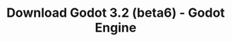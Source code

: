 ---
# Generated by /scripts/js/download_archive_generator !!! do not edit by hand !!!
title: 'Download Godot 3.2 (beta6) - Godot Engine'
type: 'download/archive'
name: '3.2'
flavor: 'beta6'
release_date: '2020-01-11T03:00:00-00:00'
release_notes: '/article/dev-snapshot-godot-3-2-beta-6/'
links:
  android.apk:
    name: 'android.apk'
    title: 'Android'
    caption: 'Universal APK (ARM64 + ARMv7 + x86_64 + x86)'
    tags:
      - 'APK download'
      - 'ARM64/v7'
      - 'x86 (64 & 32 bit)'
    hosts:
      github_builds:
        regular: 'https://github.com/godotengine/godot-builds/releases/download/3.2-beta6/Godot_v3.2-beta6_android_editor.apk'
        mono: '#'
      github:
        regular: 'https://github.com/godotengine/godot/releases/download/3.2-beta6/Godot_v3.2-beta6_android_editor.apk'
        mono: '#'
  macos.universal:
    name: 'macos.universal'
    title: 'macOS'
    caption: 'Universal (x86_64 + Apple Silicon)'
    tags:
      - 'Intel/Apple Silicon'
      - '64 bit'
    hosts:
      github_builds:
        regular: 'https://github.com/godotengine/godot-builds/releases/download/3.2-beta6/Godot_v3.2-beta6_osx.universal.zip'
        mono: 'https://github.com/godotengine/godot-builds/releases/download/3.2-beta6/Godot_v3.2-beta6_mono_osx.universal.zip'
      github:
        regular: 'https://github.com/godotengine/godot/releases/download/3.2-beta6/Godot_v3.2-beta6_osx.universal.zip'
        mono: 'https://github.com/godotengine/godot/releases/download/3.2-beta6/Godot_v3.2-beta6_mono_osx.universal.zip'
  windows.64:
    name: 'windows.64'
    title: 'Windows'
    caption: 'Standard (x86_64)'
    tags:
      - '64 bit'
    hosts:
      github_builds:
        regular: 'https://github.com/godotengine/godot-builds/releases/download/3.2-beta6/Godot_v3.2-beta6_win64.exe.zip'
        mono: 'https://github.com/godotengine/godot-builds/releases/download/3.2-beta6/Godot_v3.2-beta6_mono_win64.zip'
      github:
        regular: 'https://github.com/godotengine/godot/releases/download/3.2-beta6/Godot_v3.2-beta6_win64.exe.zip'
        mono: 'https://github.com/godotengine/godot/releases/download/3.2-beta6/Godot_v3.2-beta6_mono_win64.zip'
  linux_server.headless.64:
    name: 'linux_server.headless.64'
    title: 'Linux Server'
    caption: 'Headless (x86_64)'
    tags:
      - '64 bit'
      - 'Headless'
    hosts:
      github_builds:
        regular: 'https://github.com/godotengine/godot-builds/releases/download/3.2-beta6/Godot_v3.2-beta6_linux_headless.64.zip'
        mono: 'https://github.com/godotengine/godot-builds/releases/download/3.2-beta6/Godot_v3.2-beta6_mono_linux_headless_64.zip'
      github:
        regular: 'https://github.com/godotengine/godot/releases/download/3.2-beta6/Godot_v3.2-beta6_linux_headless.64.zip'
        mono: 'https://github.com/godotengine/godot/releases/download/3.2-beta6/Godot_v3.2-beta6_mono_linux_headless_64.zip'
  web:
    name: 'web'
    title: 'Web editor'
    caption: ''
    tags:
      - 'Self-hosted'
      - 'Cross-platform'
    hosts:
      github_builds:
        regular: 'https://github.com/godotengine/godot-builds/releases/download/3.2-beta6/Godot_v3.2-beta6_web_editor.zip'
        mono: '#'
      github:
        regular: 'https://github.com/godotengine/godot/releases/download/3.2-beta6/Godot_v3.2-beta6_web_editor.zip'
        mono: '#'
  linux.64:
    name: 'linux.64'
    title: 'Linux'
    caption: 'Standard (x86_64)'
    tags:
      - '64 bit'
    hosts:
      github_builds:
        regular: 'https://github.com/godotengine/godot-builds/releases/download/3.2-beta6/Godot_v3.2-beta6_x11.64.zip'
        mono: 'https://github.com/godotengine/godot-builds/releases/download/3.2-beta6/Godot_v3.2-beta6_mono_x11_64.zip'
      github:
        regular: 'https://github.com/godotengine/godot/releases/download/3.2-beta6/Godot_v3.2-beta6_x11.64.zip'
        mono: 'https://github.com/godotengine/godot/releases/download/3.2-beta6/Godot_v3.2-beta6_mono_x11_64.zip'
  linux.32:
    name: 'linux.32'
    title: 'Linux'
    caption: 'Standard (x86)'
    tags:
      - '32 bit'
    hosts:
      github_builds:
        regular: 'https://github.com/godotengine/godot-builds/releases/download/3.2-beta6/Godot_v3.2-beta6_x11.32.zip'
        mono: 'https://github.com/godotengine/godot-builds/releases/download/3.2-beta6/Godot_v3.2-beta6_mono_x11_32.zip'
      github:
        regular: 'https://github.com/godotengine/godot/releases/download/3.2-beta6/Godot_v3.2-beta6_x11.32.zip'
        mono: 'https://github.com/godotengine/godot/releases/download/3.2-beta6/Godot_v3.2-beta6_mono_x11_32.zip'
  windows.32:
    name: 'windows.32'
    title: 'Windows'
    caption: 'Standard (x86)'
    tags:
      - '32 bit'
    hosts:
      github_builds:
        regular: 'https://github.com/godotengine/godot-builds/releases/download/3.2-beta6/Godot_v3.2-beta6_win32.exe.zip'
        mono: 'https://github.com/godotengine/godot-builds/releases/download/3.2-beta6/Godot_v3.2-beta6_mono_win32.zip'
      github:
        regular: 'https://github.com/godotengine/godot/releases/download/3.2-beta6/Godot_v3.2-beta6_win32.exe.zip'
        mono: 'https://github.com/godotengine/godot/releases/download/3.2-beta6/Godot_v3.2-beta6_mono_win32.zip'
  linux_server.64:
    name: 'linux_server.64'
    title: 'Linux Server'
    caption: 'Standard (x86_64)'
    tags:
      - '64 bit'
    hosts:
      github_builds:
        regular: 'https://github.com/godotengine/godot-builds/releases/download/3.2-beta6/Godot_v3.2-beta6_linux_server.64.zip'
        mono: 'https://github.com/godotengine/godot-builds/releases/download/3.2-beta6/Godot_v3.2-beta6_mono_linux_server_64.zip'
      github:
        regular: 'https://github.com/godotengine/godot/releases/download/3.2-beta6/Godot_v3.2-beta6_linux_server.64.zip'
        mono: 'https://github.com/godotengine/godot/releases/download/3.2-beta6/Godot_v3.2-beta6_mono_linux_server_64.zip'
  aar_library:
    name: 'aar_library'
    title: 'AAR library'
    caption: ''
    tags:
      - 'Android plugins'
      - 'Java'
      - 'Kotlin'
    hosts:
      github_builds:
        regular: 'https://github.com/godotengine/godot-builds/releases/download/3.2-beta6/godot-lib.3.2.beta6.release.aar'
        mono: 'https://github.com/godotengine/godot-builds/releases/download/3.2-beta6/godot-lib.3.2.beta6.mono.release.aar'
      github:
        regular: 'https://github.com/godotengine/godot/releases/download/3.2-beta6/godot-lib.3.2.beta6.release.aar'
        mono: 'https://github.com/godotengine/godot/releases/download/3.2-beta6/godot-lib.3.2.beta6.mono.release.aar'
  templates:
    name: 'templates'
    title: 'Export templates'
    caption: ''
    tags:
      - 'Used to export your games to all supported platforms'
    hosts:
      github_builds:
        regular: 'https://github.com/godotengine/godot-builds/releases/download/3.2-beta6/Godot_v3.2-beta6_export_templates.tpz'
        mono: 'https://github.com/godotengine/godot-builds/releases/download/3.2-beta6/Godot_v3.2-beta6_mono_export_templates.tpz'
      github:
        regular: 'https://github.com/godotengine/godot/releases/download/3.2-beta6/Godot_v3.2-beta6_export_templates.tpz'
        mono: 'https://github.com/godotengine/godot/releases/download/3.2-beta6/Godot_v3.2-beta6_mono_export_templates.tpz'
primaryPlatforms:
  - 'android.apk'
  - 'macos.universal'
  - 'windows.64'
  - 'linux_server.headless.64'
  - 'web'
  - 'templates'
---